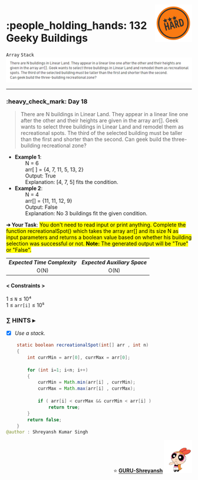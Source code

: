 <img align='right' src="https://github.com/guru-shreyansh/GeeksforGeeks-30-Days-of-Code/blob/main/!DOC!/Hard%232.png" width="100">
<h1>:people_holding_hands: 132 Geeky Buildings</h1>

`Array`
`Stack`
<img align='centre' src="https://github.com/guru-shreyansh/GeeksforGeeks-30-Days-of-Code/blob/main/Day%3C18%3E/D18.png">
________________________________________________________________________________________________________________________________________________________
<h3>:heavy_check_mark: Day 18</h3>
<blockquote>There are N buildings in Linear Land. They appear in a linear line one after the other and their heights are given in the array arr[]. Geek wants to select three buildings in Linear Land and remodel them as recreational spots. The third of the selected building must be taller than the first and shorter than the second.
Can geek build the three-building recreational zone?</blockquote>

* **Example 1**:<br>
&emsp;&emsp;N = 6<br>
&emsp;&emsp;arr[ ] = {4, 7, 11, 5, 13, 2}<br>
&emsp;&emsp;Output: True<br>
&emsp;&emsp;Explanation: [4, 7, 5] fits the condition.<br>
* **Example 2**:<br>
&emsp;&emsp;N = 4<br>
&emsp;&emsp;arr[] = {11, 11, 12, 9}<br>
&emsp;&emsp;Output: False<br>
&emsp;&emsp;Explanation: No 3 buildings fit the given condition.<br>

**➔ Your Task**:
<mark>You don't need to read input or print anything. Complete the function recreationalSpot() which takes the array arr[] and its size N as input parameters and returns a boolean value based on whether his building selection was successful or not.
<b>Note:</b> The generated output will be "True" or "False".</mark>

<table align="center">
      <tr><td><em><b>Expected Time Complexity</td> <td><em><b>Expected Auxiliary Space</td></tr>
      <tr><td align="center">O(N)</td> <td align="center">O(N)</td></tr>
</table>

#### < Constraints >
1  ≤ ` N ` ≤  10⁴<br>
1  ≤ ` arr[i] ` ≤  10⁵

###      ∑ HINTS ▸
- [x] _Use a stack._
```java
    static boolean recreationalSpot(int[] arr , int n)
    {
        int currMin = arr[0], currMax = arr[0];
        
        for (int i=1; i<n; i++)
        {
            currMin = Math.min(arr[i] , currMin);
            currMax = Math.max(arr[i] , currMax);
            
            if ( arr[i] < currMax && currMin < arr[i] )
                return true;
        }
        return false; 
    }
@author : Shreyansh Kumar Singh
```
<p align="right"> ⭐️ <a href="https://github.com/GURU-Shreyansh" target="_blank"> <b>GURU-Shreyansh</b></a>
      <img src="https://github.com/guru-shreyansh/GeeksforGeeks-30-Days-of-Code/blob/main/!DOC!/GIF--Happy-Powerpuff-Girls-Qakyyrk1IKwuK8YtQ6.gif" width="75"> </p>
<!--
#GURU ツ
-->
